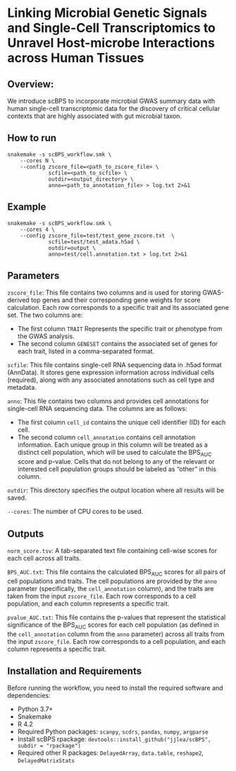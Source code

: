 # Linking Microbial Genetic Signals and Single-Cell Transcriptomics to Unravel Host-microbe Interactions across Human Tissues

## Overview:
We introduce scBPS to incorporate microbial GWAS summary data with human single-cell transcriptomic data for the discovery of critical cellular contexts that are highly associated with gut microbial taxon.


## How to run

```Shell
snakemake -s scBPS_workflow.smk \
    --cores N \
    --config zscore_file=<path_to_zscore_file> \
             scfile=<path_to_scfile> \
             outdir=<output_directory> \
             anno=<path_to_annotation_file> > log.txt 2>&1
```


## Example

```Shell
snakemake -s scBPS_workflow.smk \
    --cores 4 \
    --config zscore_file=test/test_gene_zscore.txt  \
             scfile=test/test_adata.h5ad \
             outdir=output \
             anno=test/cell.annotation.txt > log.txt 2>&1
```


## Parameters

`zscore_file`: This file contains two columns and is used for storing GWAS-derived top genes and their corresponding gene weights for score calculation. Each row corresponds to a specific trait and its associated gene set. The two columns are: 
  - The first column `TRAIT` Represents the specific trait or phenotype from the GWAS analysis.
  - The second column `GENESET` contains the associated set of genes for each trait, listed in a comma-separated format.
 


`scfile`: This file contains single-cell RNA sequencing data in .h5ad format (AnnData). It stores gene expression information across individual cells (required), along with any associated annotations such as cell type and metadata.


`anno`: This file contains two columns and provides cell annotations for single-cell RNA sequencing data. The columns are as follows: 
  - The first column `cell_id` contains the unique cell identifier (ID) for each cell.
  - The second column `cell_annotation` contains cell annotation information. Each unique group in this column will be treated as a distinct cell population, which will be used to calculate the BPS<sub>AUC</sub> score and p-value. Cells that do not belong to any of the relevant or interested cell population groups should be labeled as “other” in this column.


`outdir`: This directory specifies the output location where all results will be saved.


`--cores`: The number of CPU cores to be used. 

## Outputs

`norm_score.tsv`: A tab-separated text file containing cell-wise scores for each cell across all traits.

`BPS_AUC.txt`: This file contains the calculated BPS<sub>AUC</sub> scores for all pairs of cell populations and traits. The cell populations are provided by the `anno` parameter (specifically, the `cell_annotation` column), and the traits are taken from the input `zscore_file`. Each row corresponds to a cell population, and each column represents a specific trait. 

`pvalue_AUC.txt`: This file contains the p-values that represent the statistical significance of the BPS<sub>AUC</sub> scores for each cell population (as defined in the `cell_annotation` column from the `anno` parameter) across all traits from the input `zscore_file`. Each row corresponds to a cell population, and each column represents a specific trait.



## Installation and Requirements

Before running the workflow, you need to install the required software and dependencies:

- Python 3.7+
- Snakemake
- R 4.2
- Required Python packages: `scanpy`, `scdrs`, `pandas`, `numpy`, `argparse`
- Install scBPS rpackage:
  `devtools::install_github("jjlea/scBPS", subdir = "rpackage")`
- Required other R packages: `DelayedArray`, `data.table`, `reshape2`, `DelayedMatrixStats`



